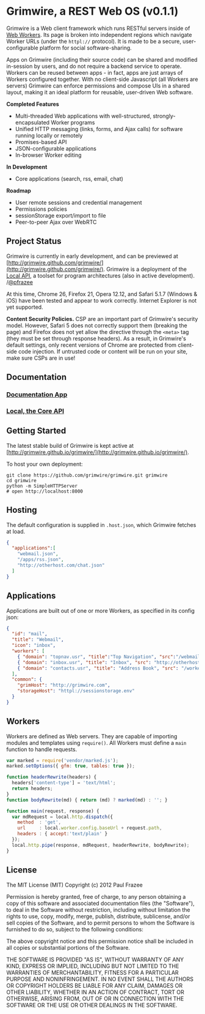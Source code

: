 # Grimwire, a REST Web OS (v0.1.1)

Grimwire is a Web client framework which runs RESTful servers inside of [Web Workers](https://developer.mozilla.org/en-US/docs/DOM/Using_web_workers). Its page is broken into independent regions which navigate Worker URLs (under the `httpl://` protocol). It is made to be a secure, user-configurable platform for social software-sharing.

Apps on Grimwire (including their source code) can be shared and modified in-session by users, and do not require a backend service to operate. Workers can be reused between apps - in fact, apps are just arrays of Workers configured together. With no client-side Javascript (all Workers are servers) Grimwire can enforce permissions and compose UIs in a shared layout, making it an ideal platform for reusable, user-driven Web software.

**Completed Features**

 - Multi-threaded Web applications with well-structured, strongly-encapsulated Worker programs
 - Unified HTTP messaging (links, forms, and Ajax calls) for software running locally or remotely
 - Promises-based API
 - JSON-configurable applications
 - In-browser Worker editing

**In Development**

 - Core applications (search, rss, email, chat)

**Roadmap**

 - User remote sessions and credential management
 - Permissions policies
 - sessionStorage export/import to file
 - Peer-to-peer Ajax over WebRTC


## Project Status

Grimwire is currently in early development, and can be previewed at [http://grimwire.github.com/grimwire/](http://grimwire.github.com/grimwire/). Grimwire is a deployment of the [Local API](https://github.com/grimwire/local), a toolset for program architectures (also in active development). /[@pfrazee](https://twitter.com/pfrazee)

At this time, Chrome 26, Firefox 21, Opera 12.12, and Safari 5.1.7 (Windows &amp; iOS) have been tested and appear to work correctly. Internet Explorer is not yet supported.

**Content Security Policies.** CSP are an important part of Grimwire's security model. However, Safari 5 does not correctly support them (breaking the page) and Firefox does not yet allow the directive through the `<meta>` tag (they must be set through response headers). As a result, in Grimwire's default settings, only recent versions of Chrome are protected from client-side code injection. If untrusted code or content will be run on your site, make sure CSPs are in use!


## Documentation

### [Documentation App](http://grimwire.github.com/grimwire/#docs)
### [Local, the Core API](http://grimwire.com/local/docs.html#readme.md)


## Getting Started

The latest stable build of Grimwire is kept active at [http://grimwire.github.io/grimwire/](http://grimwire.github.io/grimwire/).

To host your own deployment:

```
git clone https://github.com/grimwire/grimwire.git grimwire
cd grimwire
python -m SimpleHTTPServer
# open http://localhost:8000
```

## Hosting

The default configuration is supplied in `.host.json`, which Grimwire fetches at load.

```json
{
  "applications":[
    "webmail.json",
    "/apps/rss.json",
    "http://otherhost.com/chat.json"
  ]
}
```


## Applications

Applications are built out of one or more Workers, as specified in its config json:

```json
{
  "id": "mail",
  "title": "Webmail",
  "icon": "inbox",
  "workers": [
    { "domain": "topnav.usr", "title":"Top Navigation", "src":"/webmail/nav.js" },
    { "domain": "inbox.usr", "title": "Inbox", "src": "http://otherhost.com/workers/inbox.js", "inboxHost":"gmail.com" },
    { "domain": "contacts.usr", "title": "Address Book", "src": "/workers/contacts.js" }
  ],
  "common": {
    "grimHost": "http://grimwire.com",
    "storageHost": "httpl://sessionstorage.env"
  }
}
```


## Workers

Workers are defined as Web servers. They are capable of importing modules and templates using `require()`. All Workers must define a `main` function to handle requests.

```javascript
var marked = require('vendor/marked.js');
marked.setOptions({ gfm: true, tables: true });

function headerRewrite(headers) {
  headers['content-type'] = 'text/html';
  return headers;
}
function bodyRewrite(md) { return (md) ? marked(md) : ''; }

function main(request, response) {
  var mdRequest = local.http.dispatch({
    method  : 'get',
    url     : local.worker.config.baseUrl + request.path,
    headers : { accept:'text/plain' }
  });
  local.http.pipe(response, mdRequest, headerRewrite, bodyRewrite);
}
```


## License

The MIT License (MIT)
Copyright (c) 2012 Paul Frazee

Permission is hereby granted, free of charge, to any person obtaining a copy of this software and associated documentation files (the "Software"), to deal in the Software without restriction, including without limitation the rights to use, copy, modify, merge, publish, distribute, sublicense, and/or sell copies of the Software, and to permit persons to whom the Software is furnished to do so, subject to the following conditions:

The above copyright notice and this permission notice shall be included in all copies or substantial portions of the Software.

THE SOFTWARE IS PROVIDED "AS IS", WITHOUT WARRANTY OF ANY KIND, EXPRESS OR IMPLIED, INCLUDING BUT NOT LIMITED TO THE WARRANTIES OF MERCHANTABILITY, FITNESS FOR A PARTICULAR PURPOSE AND NONINFRINGEMENT. IN NO EVENT SHALL THE AUTHORS OR COPYRIGHT HOLDERS BE LIABLE FOR ANY CLAIM, DAMAGES OR OTHER LIABILITY, WHETHER IN AN ACTION OF CONTRACT, TORT OR OTHERWISE, ARISING FROM, OUT OF OR IN CONNECTION WITH THE SOFTWARE OR THE USE OR OTHER DEALINGS IN THE SOFTWARE.
